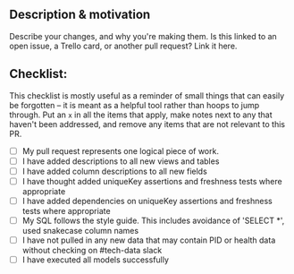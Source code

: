 ## Description & motivation
Describe your changes, and why you're making them. Is this linked to an open
issue, a Trello card, or another pull request? Link it here.

## Checklist:

This checklist is mostly useful as a reminder of small things that can easily be
forgotten – it is meant as a helpful tool rather than hoops to jump through.
Put an `x` in all the items that apply, make notes next to any that haven't been
addressed, and remove any items that are not relevant to this PR.

- [ ] My pull request represents one logical piece of work.
- [ ] I have added descriptions to all new views and tables
- [ ] I have added column descriptions to all new fields
- [ ] I have thought added uniqueKey assertions and freshness tests where appropriate
- [ ] I have added dependencies on uniqueKey assertions and freshness tests where appropriate
- [ ] My SQL follows the style guide. This includes avoidance of 'SELECT *', used snakecase column names
- [ ] I have not pulled in any new data that may contain PID or health data without checking on #tech-data slack
- [ ] I have executed all models successfully
